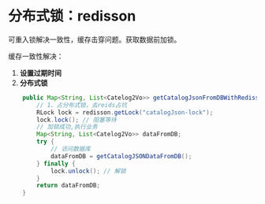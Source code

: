 # 分布式锁：redisson



可重入锁解决一致性，缓存击穿问题。获取数据前加锁。

缓存一致性解决：

1. **设置过期时间**
2. **分布式锁**

```java
    public Map<String, List<Catelog2Vo>> getCatalogJsonFromDBWithRedissonLock() {
        // 1、占分布式锁，去reids占坑
        RLock lock = redisson.getLock("catalogJson-lock");
        lock.lock(); // 阻塞等待
        // 加锁成功,执行业务
        Map<String, List<Catelog2Vo>> dataFromDB;
        try {
            // 访问数据库
            dataFromDB = getCatalogJSONDataFromDB();
        } finally {
            lock.unlock(); // 解锁
        }
        return dataFromDB;
    }
```


